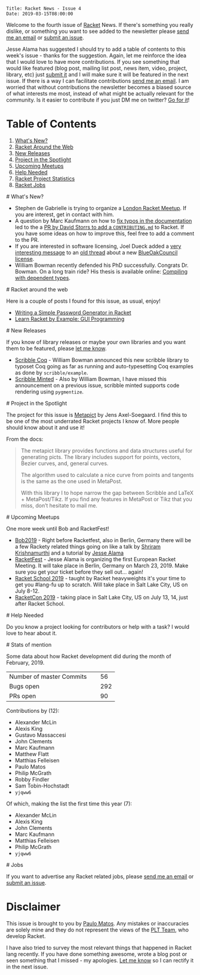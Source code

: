     Title: Racket News - Issue 4
    Date: 2019-03-15T08:00:00

Welcome to the fourth issue of [Racket](https://www.racket-lang.org) News. If there's something you really dislike, or something you want to see added to the newsletter please [send me an email](mailto:pmatos@linki.tools) or [submit an issue](https://github.com/racket-news/racket-news.github.io-src/issues).

Jesse Alama has suggested I should try to add a table of contents to this week's issue - thanks for the suggestion. Again, let me reinforce the idea that I would love to have more contributions. If you see something that would like featured (blog post, mailing list post, news item, video,  project, library, etc) just [submit it](https://github.com/racket-news/racket-news.github.io-src/issues) and I will make sure it will be featured in the next issue. If there is a way I can facilitate contributions [send me an email](mailto:pmatos@linki.tools). I am worried that without contributions the newsletter becomes a biased source of what interests me most, instead of what might be actually relevant for the community. Is it easier to contribute if you just DM me on twitter? [Go for it](https://twitter.com/messages/compose?recipient_id=pocmatos&text=RacketNews)!

# Table of Contents

1. [What's New?](#whatsnew)
2. [Racket Around the Web](#aroundtheweb)
3. [New Releases](#newreleases)
4. [Project in the Spotlight](#spotlight)
5. [Upcoming Meetups](#meetups)
6. [Help Needed](#helpneeded)
7. [Racket Project Statistics](#stats)
8. [Racket Jobs](#jobs)

<div id='whatsnew'/>
# What's New?

* Stephen de Gabrielle is trying to organize a [London Racket Meetup](https://groups.google.com/d/msg/racket-users/88RrCxns2J8/iBWCE_w6BwAJ). If you are interest, get in contact with him.
* A question by Marc Kaufmann on how to [fix typos in the documentation](https://groups.google.com/d/msg/racket-users/J8ylMGGGr-8/lpscIJswAQAJ) led to the a [PR by David Storrs to add a `CONTRIBUTING.md`](https://github.com/racket/racket/pull/2523) to Racket. If you have some ideas on how to improve this, feel free to add a comment to the PR.
* If you are interested in software licensing, Joel Dueck added a [very interesting message](https://groups.google.com/d/msg/racket-users/7tdOCIuV3q8/iJD63AJZCQAJ) to an [old thread](https://groups.google.com/d/msg/racket-users/7tdOCIuV3q8/bsRucIUeFwAJ) about a new [BlueOakCouncil license](https://blueoakcouncil.org/license/1.0.0).
* William Bowman recently defended his PhD successfully. Congrats Dr. Bowman. On a long train ride? His thesis is available online: [Compiling with dependent types](https://williamjbowman.com/resources/wjb-dissertation.pdf).

<div id='aroundtheweb'/>
# Racket around the web

Here is a couple of posts I found for this issue, as usual, enjoy!

* [Writing a Simple Password Generator in Racket](https://alex-hhh.github.io/2019/03/password-generator.html)
* [Learn Racket by Example: GUI Programming](https://dev.to/goober99/learn-racket-by-example-gui-programming-3epm)

<div id='newreleases'/>
# New Releases

If you know of library releases or maybe your own libraries and you want them to be featured, please [let me know](mailto:pmatos@linki.tools).

* [Scribble Coq](https://github.com/wilbowma/scribble-coq) - William Bowman announced this new scribble library to typoset Coq going as far as running and auto-typesetting Coq examples as done by `scribble/example`.
* [Scribble Minted](https://github.com/wilbowma/scribble-minted) - Also by William Bowman, I have missed this announcement on a previous issue, scribble minted supports code rendering using `pygmentize`.

<div id='spotlight'/>
# Project in the Spotlight

The project for this issue is [Metapict](https://github.com/soegaard/metapict/) by Jens Axel-Soegaard. I find this to be one of the most underrated Racket projects I know of. More people should know about it and use it!

From the docs:

>The metapict library provides functions and data structures useful for generating picts. The library includes support for points, vectors, Bezier curves, and, general curves.
>
>The algorithm used to calculate a nice curve from points and tangents is the same as the one used in MetaPost.
>
>With this library I to hope narrow the gap between Scribble and LaTeX + MetaPost/Tikz. If you find any features in MetaPost or Tikz that you miss, don’t hesitate to mail me.

<div id='meetups'/>
# Upcoming Meetups

One more week until Bob and RacketFest!

* [Bob2019](http://bobkonf.de/2019/) - Right before Racketfest, also in Berlin, Germany there will be a few Rackety related things going on like a talk by [Shriram Krishnamurthi](https://bobkonf.de/2019/krishnamurthi.html) and a tutorial by [Jesse Alama](https://bobkonf.de/2019/alama.html)
* [RacketFest](https://racketfest.com/) - Jesse Alama is organizing the first European Racket Meeting. It will take place in Berlin, Germany on March 23, 2019. Make sure you get your ticket before they sell out... again!
* [Racket School 2019](https://school.racket-lang.org/) - taught by Racket heavyweights it's your time to get you #lang-fu up to scratch. Will take place in Salt Lake City, US on July 8-12.
* [RacketCon 2019](https://con.racket-lang.org/) - taking place in Salt Lake City, US on July 13, 14, just after Racket School.

<div id='helpneeded'/>
# Help Needed

Do you know a project looking for contributors or help with a task? I would love to hear about it.

<div id='stats'/>
# Stats of mention

Some data about how Racket development did during the month of February, 2019.

<table>
<tr><td>Number of master Commits</td><td>&nbsp;</td>   <td>56</td></tr>
<tr><td>Bugs open</td><td>&nbsp;</td>                  <td>292</td></tr>
<tr><td>PRs open</td><td>&nbsp;</td>                   <td>90</td></tr>
</table>

Contributions by (12):

* Alexander McLin
* Alexis King
* Gustavo Massaccesi
* John Clements
* Marc Kaufmann
* Matthew Flatt
* Matthias Felleisen
* Paulo Matos
* Philip McGrath
* Robby Findler
* Sam Tobin-Hochstadt
* `yjqww6`

Of which, making the list the first time this year (7):

* Alexander McLin
* Alexis King
* John Clements
* Marc Kaufmann
* Matthias Felleisen
* Philip McGrath
* `yjqww6`

<div id='jobs'/>
# Jobs

If you want to advertise any Racket related jobs, please [send me an email](mailto:pmatos@linki.tools) or [submit an issue](https://github.com/racket-news/racket-news.github.io-src/issues).

# Disclaimer

This issue is brought to you by [Paulo Matos](mailto:pmatos@linki.tools). Any mistakes or inaccuracies are solely mine and
they do not represent the views of the [PLT Team](http://www.racket-lang.org/team.html), who develop Racket.

I have also tried to survey the most relevant things that happened in Racket lang recently. If you have done something awesome, wrote a blog post or seen something that I missed - my apologies. [Let me know](mailto:pmatos@linki.tools) so I can rectify it in the next issue.
